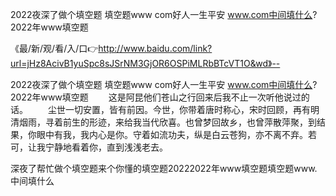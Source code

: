 2022夜深了做个填空题
填空题www com好人一生平安
www.com中间填什么?
2022年www填空题


《最/新/观/看/入/口👉http://www.baidu.com/link?url=jHz8AcivB1yuSpc8sJSrNM3GjOR6OSPiMLRbBTcVT1O&wd》--

2022夜深了做个填空题
填空题www com好人一生平安
www.com中间填什么?
2022年www填空题
　　这是阿昆他们苍山之行回来后我不止一次听他说过的话。
　　尘世一切安置，皆有前因。今世，你带着唐时称心，宋时回顾，再有明清烟雨，寻着前生的形迹，来给我当代欣喜。也曾梦回故乡，也曾萍散萍聚，到结果，你眼中有我，我内心是你。守着如流功夫，纵是白云苍狗，亦不离不弃。若可，让我宁静地看着你，直到浅浅老去。





深夜了帮忙做个填空题来个你懂的填空题20222022年www填空题填空题www.中间填什么
